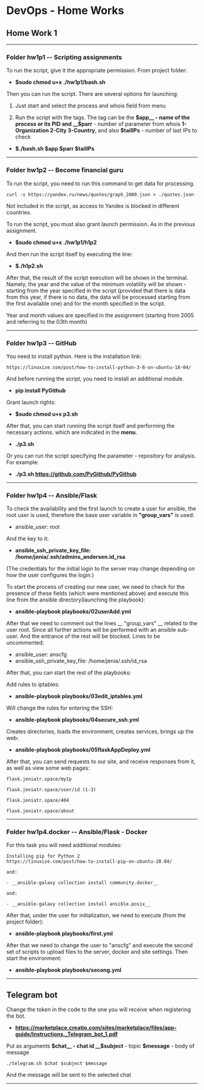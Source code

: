 # DevOps - Home Works

## Home Work 1

---

### Folder hw1p1 -- Scripting assignments
To run the script, give it the appropriate permission. From project folder:
- **$sudo chmod u+x ./hw1p1/bash.sh**

Then you can run the script. 
There are several options for launching: 
1) Just start and select the process and whois field from menu 

2) Run the script with the tags. The tag can be the __$app__ - name of the process or its PID and __$parr__ - number of parameter from whois __1-Organization 2-City 3-Country__, and also __$tailIPs__ - number of last IPs to check
 - **$./bash.sh $app $parr $tailIPs**

----

 ### Folder hw1p2 -- Become financial guru

To run the script, you need to run this command to get data for processing.

    curl -s https://yandex.ru/news/quotes/graph_2000.json > ./quotes.json

Not included in the script, as access to Yandex is blocked in different countries.

To run the script, you must also grant launch permission. As in the previous assignment.

- **$sudo chmod u+x ./hw1p1/h1p2**

And then run the script itself by executing the line:

- **$./h1p2.sh**

After that, the result of the script execution will be shown in the terminal. Namely, the year and the value of the minimum volatility will be shown - starting from the year specified in the script (provided that there is data from this year, if there is no data, the data will be processed starting from the first available one) and for the month specified in the script.

Year and month values are specified in the assignment (starting from 2005 and referring to the 03th month)

----
 ### Folder hw1p3 -- GitHub
 
You need to install python. Here is the installation link:

    https://linuxize.com/post/how-to-install-python-3-8-on-ubuntu-18-04/

And before running the script, you need to install an additional module.

- **pip install PyGithub**

Grant launch rights:

- **$sudo chmod u+x p3.sh**

After that, you can start running the script itself and performing the necessary actions. which are indicated in the __menu__.

- **./p3.sh**


Or you can run the script specifying the parameter - repository for analysis. For example:
- **./p3.sh https://github.com/PyGithub/PyGithub**

----

 ### Folder hw1p4 -- Ansible/Flask

To check the availability and the first launch to create a user for ansible, the root user is used, therefore the base user variable in __"group_vars"__ is used:

- ansible_user: root

And the key to it:

- **ansible_ssh_private_key_file: /home/jenia/.ssh/admins_andersen.id_rsa**

(The credentials for the initial login to the server may change depending on how the user configures the login.)

To start the process of creating our new user, we need to check for the presence of these fields (which were mentioned above) and execute this line from the ansible directory(launching the playbook):

- __ansible-playbook playbooks/02userAdd.yml__

After that we need to comment out the lines __ "group_vars" __ related to the user root. Since all further actions will be performed with an ansible sub-user. And the entrance of the rest will be blocked. Lines to be uncommented:

- ansible_user: anscfg
- ansible_ssh_private_key_file: /home/jenia/.ssh/id_rsa

After that, you can start the rest of the playbooks:

Add rules to iptables:

- __ansible-playbook playbooks/03edit_iptables.yml__


Will change the rules for entering the SSH:

- __ansible-playbook playbooks/04secure_ssh.yml__


Creates directories, loads the environment, creates services, brings up the web:

- __ansible-playbook playbooks/05flaskAppDeploy.yml__

After that, you can send requests to our site, and receive responses from it, as well as view some web pages:

    flask.jeniatr.space/myIp

    flask.jeniatr.space/user/id (1-3)

    flask.jeniatr.space/404

    flask.jeniatr.space/about

----
 ### Folder hw1p4.docker -- Ansible/Flask - Docker
For this task you will need additional modules: 

    Installing pip for Python 2
    https://linuxize.com/post/how-to-install-pip-on-ubuntu-20.04/

    and:

    - __ansible-galaxy collection install community.docker__

    and:

    - __ansible-galaxy collection install ansible.posix__

After that, under the user for initialization, we need to execute (from the project folder):
- __ansible-playbook playbooks/first.yml__

After that we need to change the user to "anscfg" and execute the second set of scripts to upload files to the server, docker and site settings. Then start the environment:
- __ansible-playbook playbooks/secong.yml__



----
## Telegram bot
Change the token in the code to the one you will receive when registering the bot.

- **https://marketplace.creatio.com/sites/marketplace/files/app-guide/Instructions._Telegram_bot_1.pdf**

Put as arguments __$chat__ - chat id __$subject__ - topic  __$message__ - body of message

    ./telegram.sh $chat $subject $message

And the message will be sent to the selected chat

---